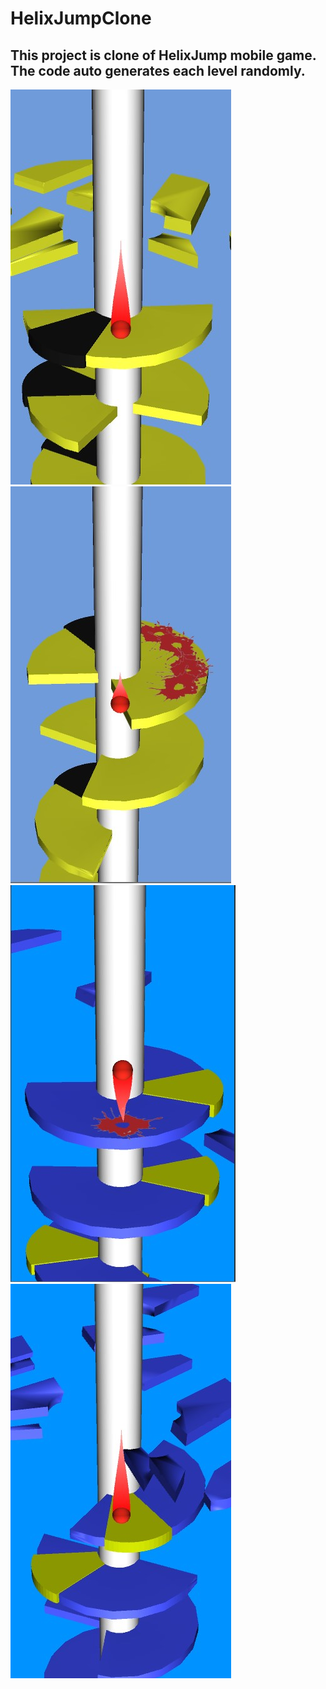 # HelixJumpClone

## This project is clone of HelixJump mobile game. The code auto generates each level randomly.

![](HelixJumpClone/Assets/Pictures/HelixJump3.jpg)
![](HelixJumpClone/Assets/Pictures/HelixJump4.jpg)
![](HelixJumpClone/Assets/Pictures/HelixJump1.jpg)
![](HelixJumpClone/Assets/Pictures/HelixJump2.jpg)

